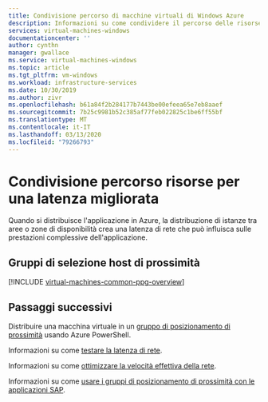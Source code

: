 ```yaml
---
title: Condivisione percorso di macchine virtuali di Windows Azure
description: Informazioni su come condividere il percorso delle risorse delle macchine virtuali di Azure per migliorare la latenza.
services: virtual-machines-windows
documentationcenter: ''
author: cynthn
manager: gwallace
ms.service: virtual-machines-windows
ms.topic: article
ms.tgt_pltfrm: vm-windows
ms.workload: infrastructure-services
ms.date: 10/30/2019
ms.author: zivr
ms.openlocfilehash: b61a84f2b284177b7443be00efeea65e7eb8aaef
ms.sourcegitcommit: 7b25c9981b52c385af77feb022825c1be6ff55bf
ms.translationtype: MT
ms.contentlocale: it-IT
ms.lasthandoff: 03/13/2020
ms.locfileid: "79266793"
---
```

# <a name="co-locate-resource-for-improved-latency"></a>Condivisione percorso risorse per una latenza migliorata

Quando si distribuisce l'applicazione in Azure, la distribuzione di istanze tra aree o zone di disponibilità crea una latenza di rete che può influisca sulle prestazioni complessive dell'applicazione. 


## <a name="proximity-placement-groups"></a>Gruppi di selezione host di prossimità 

[!INCLUDE [virtual-machines-common-ppg-overview](../../../includes/virtual-machines-common-ppg-overview.md)]

## <a name="next-steps"></a>Passaggi successivi

Distribuire una macchina virtuale in un [gruppo di posizionamento di prossimità](proximity-placement-groups.md) usando Azure PowerShell.

Informazioni su come [testare la latenza di rete](https://aka.ms/TestNetworkLatency?toc=%2fazure%2fvirtual-machines%2fwindows%2ftoc.json).

Informazioni su come [ottimizzare la velocità effettiva della rete](https://docs.microsoft.com/azure/virtual-network/virtual-network-optimize-network-bandwidth?toc=%2fazure%2fvirtual-machines%2fwindows%2ftoc.json).  

Informazioni su come [usare i gruppi di posizionamento di prossimità con le applicazioni SAP](https://docs.microsoft.com/azure/virtual-machines/workloads/sap/sap-proximity-placement-scenarios?toc=%2fazure%2fvirtual-machines%2fwindows%2ftoc.json).